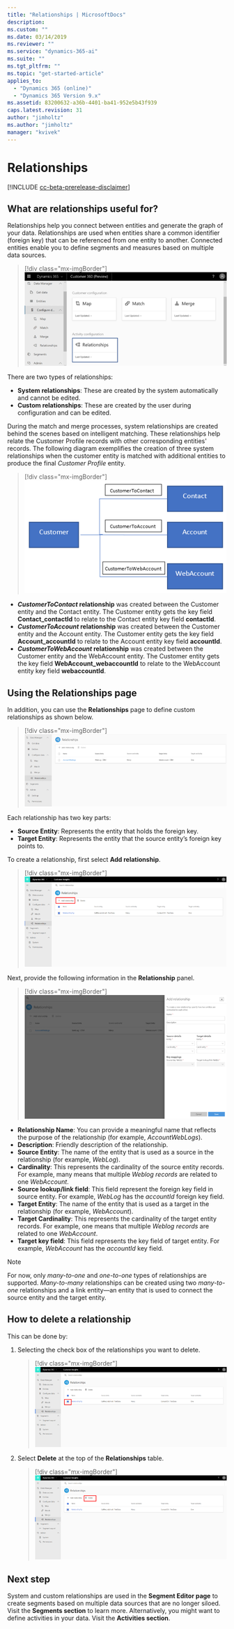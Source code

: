 ```yaml
---
title: "Relationships | MicrosoftDocs"
description: 
ms.custom: ""
ms.date: 03/14/2019
ms.reviewer: ""
ms.service: "dynamics-365-ai"
ms.suite: ""
ms.tgt_pltfrm: ""
ms.topic: "get-started-article"
applies_to: 
  - "Dynamics 365 (online)"
  - "Dynamics 365 Version 9.x"
ms.assetid: 83200632-a36b-4401-ba41-952e5b43f939
caps.latest.revision: 31
author: "jimholtz"
ms.author: "jimholtz"
manager: "kvivek"
---
```

# Relationships

[!INCLUDE [cc-beta-prerelease-disclaimer](../includes/cc-beta-prerelease-disclaimer.md)]

## What are relationships useful for?

Relationships help you connect between entities and generate the graph of your data. Relationships are used when entities share a common identifier (foreign key) that can be referenced from one entity to another. Connected entities enable you to define segments and measures based on multiple data sources.

> [!div class="mx-imgBorder"] 
> ![](media/configure-data-relationships-tile.png "Relationships tile")

There are two types of relationships:

- **System relationships**: These are created by the system automatically and cannot be edited.
- **Custom relationships**: These are created by the user during configuration and can be edited.

During the match and merge processes, system relationships are created behind the scenes based on intelligent matching. These relationships help relate the Customer Profile records with other corresponding entities' records. The following diagram exemplifies the creation of three system relationships when the customer entity is matched with additional entities to produce the final *Customer Profile* entity.

> [!div class="mx-imgBorder"] 
> ![](media/relationships-entities-merge.png "Relationship creation")

- ***CustomerToContact* relationship** was created between the Customer entity and the Contact entity. The Customer entity gets the key field **Contact_contactId** to relate to the Contact entity key field **contactId**.
- ***CustomerToAccount* relationship** was created between the Customer entity and the Account entity. The Customer entity gets the key field **Account_accountId** to relate to the Account entity key field **accountId**.
- ***CustomerToWebAccount* relationship** was created between the Customer entity and the WebAccount entity. The Customer entity gets the key field **WebAccount_webaccountId** to relate to the WebAccount entity key field **webaccountId**.

## Using the Relationships page

In addition, you can use the **Relationships** page to define custom relationships as shown below.

> [!div class="mx-imgBorder"] 
> ![](media/relationships-custom.png "Custom relationships")

Each relationship has two key parts:

- **Source Entity**: Represents the entity that holds the foreign key.
- **Target Entity**: Represents the entity that the source entity’s foreign key points to.

To create a relationship, first select **Add relationship**.

> [!div class="mx-imgBorder"] 
> ![](media/add-relationships.png "Add relationships")

Next, provide the following information in the **Relationship** panel.

> [!div class="mx-imgBorder"] 
> ![](media/relationships-add.png "Add a relationship")

- **Relationship Name**: You can provide a meaningful name that reflects the purpose of the relationship (for example, *AccountWebLogs*).
- **Description**: Friendly description of the relationship.
- **Source Entity**: The name of the entity that is used as a source in the relationship (for example, *WebLog*).
- **Cardinality**: This represents the cardinality of the source entity records. For example, many means that multiple *Weblog records* are related to one *WebAccount*.
- **Source lookup/link field**: This field represent the foreign key field in source entity. For example, *WebLog* has the *accountId* foreign key field.
- **Target Entity**: The name of the entity that is used as a target in the relationship (for example, *WebAccount*).
- **Target Cardinality**: This represents the cardinality of the target entity records. For example, one means that multiple *Weblog records* are related to one *WebAccount*.
- **Target key field**: This field represents the key field of target entity. For example, *WebAccount* has the *accountId* key field.

> [!NOTE]
> For now, only *many-to-one* and *one-to-one* types of relationships are supported. *Many-to-many* relationships can be created using two *many-to-one* relationships and a link entity—an entity that is used to connect the source entity and the target entity.

## How to delete a relationship

This can be done by:

1. Selecting the check box of the relationships you want to delete.

   > [!div class="mx-imgBorder"] 
   > ![](media/select-relationship-to-delete.png "Select the relationship to delete")

2. Select **Delete** at the top of the **Relationships** table.

   > [!div class="mx-imgBorder"] 
   > ![](media/delete-relationship.png "Delete relationship")

## Next step
System and custom relationships are used in the **Segment Editor page** to create segments based on multiple data sources that are no longer siloed. Visit the **Segments section** to learn more. Alternatively, you might want to define activities in your data. Visit the **Activities section**.


